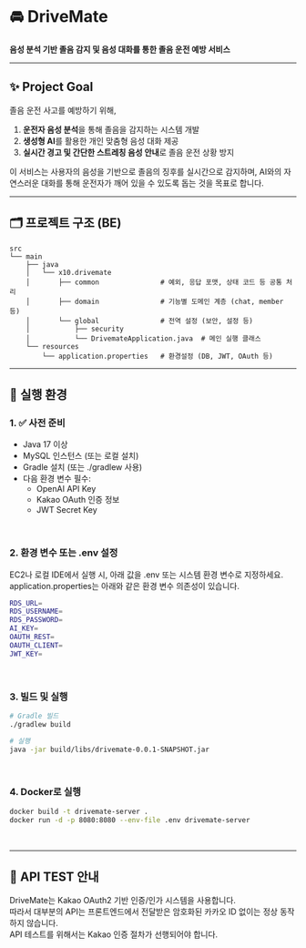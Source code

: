 # 🚘 DriveMate


**음성 분석 기반 졸음 감지 및 음성 대화를 통한 졸음 운전 예방 서비스**

---

## ✨ Project Goal
졸음 운전 사고를 예방하기 위해,
1. **운전자 음성 분석**을 통해 졸음을 감지하는 시스템 개발
2. **생성형 AI**를 활용한 개인 맞춤형 음성 대화 제공
3. **실시간 경고 및 간단한 스트레칭 음성 안내**로 졸음 운전 상황 방지

이 서비스는 사용자의 음성을 기반으로 졸음의 징후를 실시간으로 감지하며, AI와의 자연스러운 대화를 통해 운전자가 깨어 있을 수 있도록 돕는 것을 목표로 합니다.

---


## 🗂️ 프로젝트 구조 (BE)

```
src
└── main
    ├── java
    │   └── x10.drivemate
    │       ├── common               # 예외, 응답 포맷, 상태 코드 등 공통 처리
    │       ├── domain               # 기능별 도메인 계층 (chat, member 등)
    │       └── global               # 전역 설정 (보안, 설정 등)
    │           ├── security
    │           └── DrivemateApplication.java  # 메인 실행 클래스
    └── resources
        └── application.properties   # 환경설정 (DB, JWT, OAuth 등)
```
---
## 🚀 실행 환경

### 1. ✅ 사전 준비
- Java 17 이상  
- MySQL 인스턴스 (또는 로컬 설치)  
- Gradle 설치 (또는 ./gradlew 사용)  
- 다음 환경 변수 필수:  
  - OpenAI API Key  
  - Kakao OAuth 인증 정보  
  - JWT Secret Key
</br>

### 2. 환경 변수 또는 .env 설정
EC2나 로컬 IDE에서 실행 시, 아래 값을 .env 또는 시스템 환경 변수로 지정하세요.
</br>application.properties는 아래와 같은 환경 변수 의존성이 있습니다.
```bash
RDS_URL=
RDS_USERNAME=
RDS_PASSWORD=
AI_KEY=
OAUTH_REST=
OAUTH_CLIENT=
JWT_KEY=
```
</br>

### 3. 빌드 및 실행
```bash
# Gradle 빌드
./gradlew build

# 실행
java -jar build/libs/drivemate-0.0.1-SNAPSHOT.jar
```
</br>

### 4. Docker로 실행
```bash
docker build -t drivemate-server .
docker run -d -p 8080:8080 --env-file .env drivemate-server
```
</br>

---

## 🎯 API TEST 안내
DriveMate는 Kakao OAuth2 기반 인증/인가 시스템을 사용합니다.</br>
따라서 대부분의 API는 프론트엔드에서 전달받은 암호화된 카카오 ID 없이는 정상 동작하지 않습니다.</br>
API 테스트를 위해서는 Kakao 인증 절차가 선행되어야 합니다.


